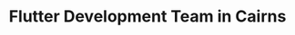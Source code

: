 ---
title: Flutter Development Team in Cairns
permalink: /landings/locations/cairns/developer/flutter
technology: Flutter
location: Cairns
---